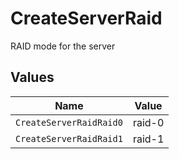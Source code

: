# CreateServerRaid

RAID mode for the server


## Values

| Name                    | Value                   |
| ----------------------- | ----------------------- |
| `CreateServerRaidRaid0` | raid-0                  |
| `CreateServerRaidRaid1` | raid-1                  |